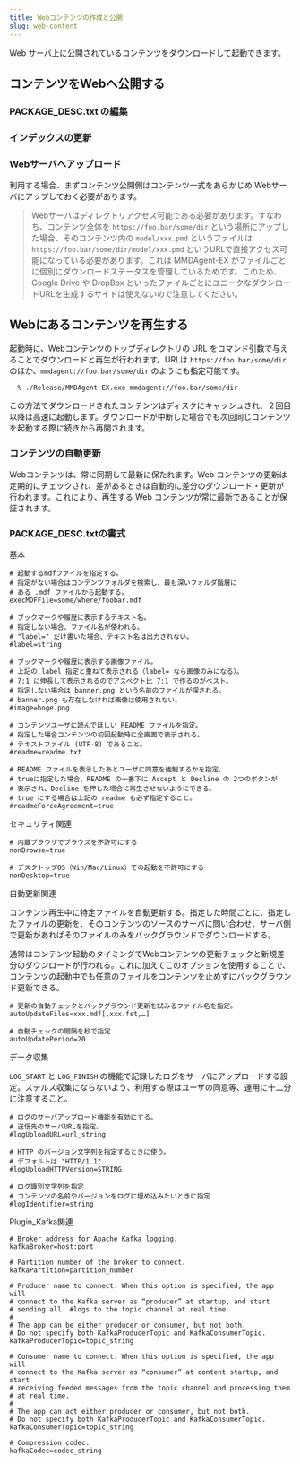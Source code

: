 ```yaml
---
title: Webコンテンツの作成と公開
slug: web-content
---
```


Web サーバ上に公開されているコンテンツをダウンロードして起動できます。

## コンテンツをWebへ公開する

### PACKAGE_DESC.txt の編集

### インデックスの更新

### Webサーバへアップロード

利用する場合、まずコンテンツ公開側はコンテンツ一式をあらかじめ Webサーバにアップしておく必要があります。

> Webサーバはディレクトリアクセス可能である必要があります。すなわち、コンテンツ全体を `https://foo.bar/some/dir` という場所にアップした場合、そのコンテンツ内の `model/xxx.pmd` というファイルは `https://foo.bar/some/dir/model/xxx.pmd` というURLで直接アクセス可能になっている必要があります。これは MMDAgent-EX がファイルごとに個別にダウンロードステータスを管理しているためです。このため、Google Drive や DropBox といったファイルごとにユニークなダウンロードURLを生成するサイトは使えないので注意してください。

## Webにあるコンテンツを再生する

起動時に、Webコンテンツのトップディレクトリの URL をコマンド引数で与えることでダウンロードと再生が行われます。URLは `https://foo.bar/some/dir` のほか、`mmdagent://foo.bar/some/dir` のようにも指定可能です。

```shell
  % ./Release/MMDAgent-EX.exe mmdagent://foo.bar/some/dir
```

この方法でダウンロードされたコンテンツはディスクにキャッシュされ、２回目以降は高速に起動します。ダウンロードが中断した場合でも次回同じコンテンツを起動する際に続きから再開されます。

### コンテンツの自動更新

Webコンテンツは、常に同期して最新に保たれます。Web コンテンツの更新は定期的にチェックされ、差があるときは自動的に差分のダウンロード・更新が行われます。これにより、再生する Web コンテンツが常に最新であることが保証されます。

### PACKAGE_DESC.txtの書式

基本

```text
# 起動するmdfファイルを指定する。
# 指定がない場合はコンテンツフォルダを検索し、最も深いフォルダ階層に
# ある .mdf ファイルから起動する。
execMDFFile=some/where/foobar.mdf

# ブックマークや履歴に表示するテキスト名。
# 指定しない場合、ファイル名が使われる。
# "label=" だけ書いた場合、テキスト名は出力されない。
#label=string

# ブックマークや履歴に表示する画像ファイル。
# 上記の label 指定と重ねて表示される（label= なら画像のみになる）。
# 7:1 に伸長して表示されるのでアスペクト比 7:1 で作るのがベスト。
# 指定しない場合は banner.png という名前のファイルが探される。
# banner.png も存在しなければ画像は使用されない。
#image=hoge.png

# コンテンツユーザに読んでほしい README ファイルを指定。
# 指定した場合コンテンツの初回起動時に全画面で表示される。
# テキストファイル (UTF-8) であること。
#readme=readme.txt

# README ファイルを表示したあとユーザに同意を強制するかを指定。
# trueに指定した場合、README の一番下に Accept と Decline の 2つのボタンが
# 表示され、Decline を押した場合に再生させないようにできる。
# true にする場合は上記の readme も必ず指定すること。
#readmeForceAgreement=true
```

セキュリティ関連

```text
# 内蔵ブラウザでブラウズを不許可にする
nonBrowse=true

# デスクトップOS（Win/Mac/Linux）での起動を不許可にする
nonDesktop=true
```

自動更新関連

コンテンツ再生中に特定ファイルを自動更新する。指定した時間ごとに、指定したファイルの更新を、そのコンテンツのソースのサーバに問い合わせ、サーバ側で更新があればそのファイルのみをバックグラウンドでダウンロードする。

通常はコンテンツ起動のタイミングでWebコンテンツの更新チェックと新規差分のダウンロードが行われる。これに加えてこのオプションを使用することで、コンテンツの起動中でも任意のファイルをコンテンツを止めずにバックグラウンド更新できる。

```text
# 更新の自動チェックとバックグラウンド更新を試みるファイル名を指定。
autoUpdateFiles=xxx.mdf[,xxx.fst,…]

# 自動チェックの間隔を秒で指定
autoUpdatePeriod=20
```

データ収集

`LOG_START` と `LOG_FINISH` の機能で記録したログをサーバにアップロードする設定。ステルス収集にならないよう、利用する際はユーザの同意等、運用に十二分に注意すること。

```text
# ログのサーバアップロード機能を有効にする。
# 送信先のサーバURLを指定。
#logUploadURL=url_string

# HTTP のバージョン文字列を指定するときに使う。
# デフォルトは "HTTP/1.1"
#logUploadHTTPVersion=STRING

# ログ識別文字列を指定
# コンテンツの名前やバージョンをログに埋め込みたいときに指定
#logIdentifier=string
```

Plugin_Kafka関連

```text
# Broker address for Apache Kafka logging.
kafkaBroker=host:port

# Partition number of the broker to connect.
kafkaPartition=partition_number

# Producer name to connect. When this option is specified, the app will
# connect to the Kafka server as “producer” at startup, and start
# sending all  #logs to the topic channel at real time.
#
# The app can be either producer or consumer, but not both.
# Do not specify both KafkaProducerTopic and KafkaConsumerTopic.
kafkaProducerTopic=topic_string

# Consumer name to connect. When this option is specified, the app will
# connect to the Kafka server as “consumer” at content startup, and start
# receiving feeded messages from the topic channel and processing them
# at real time.
#
# The app can act either producer or consumer, but not both.
# Do not specify both KafkaProducerTopic and KafkaConsumerTopic.
kafkaConsumerTopic=topic_string

# Compression codec.
kafkaCodec=codec_string
```
